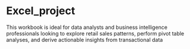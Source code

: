 # Excel_project
This workbook is ideal for data analysts and business intelligence professionals looking to explore retail sales patterns, perform pivot table analyses, and derive actionable insights from transactional data
